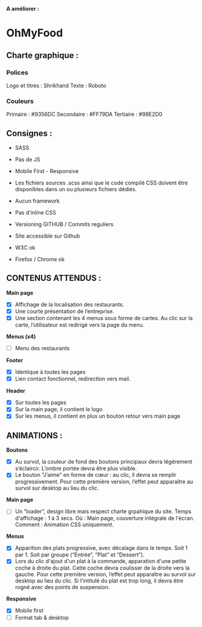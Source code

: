 **A améliorer :**

# OhMyFood

## Charte graphique :

### Polices

Logo et titres : Shrikhand
Texte : Roboto

### Couleurs

Primaire : #9356DC
Secondaire : #FF79DA
Tertiaire : #99E2D0

## Consignes :

- SASS
- Pas de JS
- Mobile First - Responsive
- Les fichiers sources .scss ainsi que le code compilé CSS doivent être disponibles dans un ou plusieurs fichiers dédiés.
- Aucun framework
- Pas d'inline CSS
- Versioning GITHUB / Commits reguliers
- Site accessible sur Github

- W3C ok
- Firefox / Chrome ok

## CONTENUS ATTENDUS :

**Main page**

- [x] Affichage de la localisation des restaurants.
- [x] Une courte présentation de l’entreprise.
- [x] Une section contenant les 4 menus sous forme de cartes. Au clic sur la carte, l’utilisateur est redirigé vers la page du menu.

**Menus (x4)**

- [ ] Menu des restaurants

**Footer**

- [x] Identique à toutes les pages
- [x] Lien contact fonctionnel, redirection vers mail.

**Header**

- [x] Sur toutes les pages
- [x] Sur la main page, il contient le logo
- [x] Sur les menus, il contient en plus un bouton retour vers main page

## ANIMATIONS :

**Boutons**

- [x] Au survol, la couleur de fond des boutons principaux devra légèrement s’éclaircir. L’ombre portée devra être plus visible.
- [x] Le bouton "J’aime" en forme de cœur : au clic, il devra se remplir progressivement. Pour cette première version, l’effet peut apparaître au survol sur desktop au lieu du clic.

**Main page**

- [ ] Un “loader”, design libre mais respect charte grpahique du site.
      Temps d'affichage : 1 à 3 secs.
      Où : Main page, couverture intégrale de l'écran.
      Comment : Animation CSS uniquement.

**Menus**

- [x] Apparition des plats progressive, avec décalage dans le temps.
      Soit 1 par 1. Soit par groupe (“Entrée”, “Plat” et “Dessert”).
- [x] Lors du clic d'ajout d'un plat à la commande, apparation d'une petite coche à droite du plat.
      Cette coche devra coulisser de la droite vers la gauche.
      Pour cette première version, l’effet peut apparaître au survol sur desktop au lieu du clic.
      Si l’intitulé du plat est trop long, il devra être rogné avec des points de suspension.

**Responsive**

- [x] Mobile first
- [ ] Format tab & desktop
